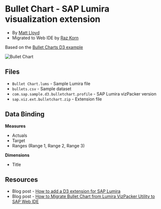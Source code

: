Bullet Chart - SAP Lumira visualization extension
=================================================
* By [Matt Lloyd](http://scn.sap.com/people/matt.lloyd)<br>
* Migrated to Web IDE by [Raz Korn](http://scn.sap.com/people/raz.korn)

Based on the [Bullet Charts D3 example](http://bl.ocks.org/mbostock/4061961)

![Bullet Chart](https://github.com/SAP/lumira-extension-viz/blob/master/BulletChart/BulletChart.PNG)

Files
-----------

* `Bullet Chart.lums` - Sample Lumira file
* `bullets.csv` - Sample dataset
* `com.sap.sample.d3.bulletchart.profile` - SAP Lumira vizPacker version
* `sap.viz.ext.bulletchart.zip` - Extension file

Data Binding
-------------
<strong>Measures</strong>
* Actuals
* Target
* Ranges (Range 1, Range 2, Range 3)
 
<strong>Dimensions</strong>
* Title

Resources
-----------
* Blog post - [How to add a D3 extension for SAP Lumira](http://scn.sap.com/community/lumira/blog/2014/02/19/how-to-add-a-d3-extension-for-sap-lumira)
* Blog post - [How to Migrate Bullet Chart from Lumira VizPacker Utility to SAP Web IDE](http://scn.sap.com/community/lumira/blog/2015/05/18/migrate-bullet-chart-from-lumira-vizpacker-utility-to-sap-web-ide-vizpacker-plugin)
